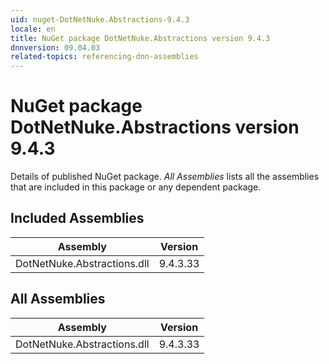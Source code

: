 ```yaml
---
uid: nuget-DotNetNuke.Abstractions-9.4.3
locale: en
title: NuGet package DotNetNuke.Abstractions version 9.4.3
dnnversion: 09.04.03
related-topics: referencing-dnn-assemblies
---
```


# NuGet package DotNetNuke.Abstractions version 9.4.3
Details of published NuGet package.
*All Assemblies* lists all the assemblies that are included in this package or any dependent package.

## Included Assemblies

|Assembly|Version|
|---|---|
|DotNetNuke.Abstractions.dll|9.4.3.33|

## All Assemblies

|Assembly|Version|
|---|---|
|DotNetNuke.Abstractions.dll|9.4.3.33|

